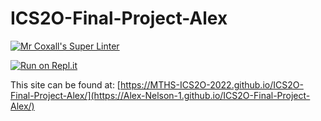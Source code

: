 # ICS2O-Final-Project-Alex

[![Mr Coxall's Super Linter](https://github.com/MTHS-ICS2O-2022/ICS2O-Final-Project-Alex/workflows/Mr%20Coxall's%20Super%20Linter/badge.svg)](https://github.com/MTHS-ICS2O-2022/ICS2O-Final-Project-Alex/actions)

[![Run on Repl.it](https://repl.it/badge/github/MTHS-ICS2O-2022/ICS2O-Final-Project-Alex)](https://repl.it/github/MTHS-ICS2O-2022/ICS2O-Final-Project-Alex)

This site can be found at: [https://MTHS-ICS2O-2022.github.io/ICS2O-Final-Project-Alex/](https://Alex-Nelson-1.github.io/ICS2O-Final-Project-Alex/)
